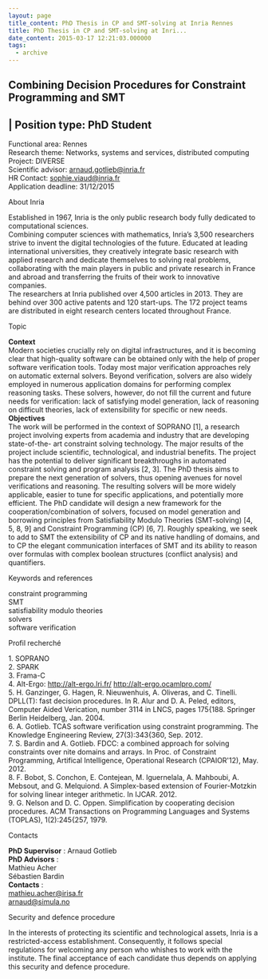 ```yaml
---
layout: page
title_content: PhD Thesis in CP and SMT-solving at Inria Rennes
title: PhD Thesis in CP and SMT-solving at Inri...
date_content: 2015-03-17 12:21:03.000000
tags:
  - archive
---
```

Combining Decision Procedures for Constraint Programming and
SMT  
---  
| Position type: PhD Student  
---  
Functional area: Rennes  
Research theme: Networks, systems and services, distributed
computing  
Project: DIVERSE  
Scientific advisor:
[arnaud.gotlieb@inria.fr](mailto:arnaud.gotlieb@inria.fr)  
HR Contact: [sophie.viaud@inria.fr](mailto:sophie.viaud@inria.fr)  
Application deadline: 31/12/2015  
  
  
  
About Inria  


Established in 1967, Inria is the only public research body fully dedicated to
computational sciences.  
Combining computer sciences with mathematics, Inria’s 3,500 researchers strive
to invent the digital technologies of the future. Educated at leading
international universities, they creatively integrate basic research with
applied research and dedicate themselves to solving real problems,
collaborating with the main players in public and private research in France
and abroad and transferring the fruits of their work to innovative companies.  
The researchers at Inria published over 4,500 articles in 2013. They are
behind over 300 active patents and 120 start-ups. The 172 project teams are
distributed in eight research centers located throughout France.  
  

  
  
Topic  


 **Context**  
Modern societies crucially rely on digital infrastructures, and it is becoming
clear that high-quality software can be obtained only with the help of proper
software verification tools. Today most major verification approaches rely on
automatic external solvers. Beyond verification, solvers are also widely
employed in numerous application domains for performing complex reasoning
tasks. These solvers, however, do not fill the current and future needs for
verification: lack of satisfying model generation, lack of reasoning on
difficult theories, lack of extensibility for specific or new needs.  
**Objectives**  
The work will be performed in the context of SOPRANO [1], a research project
involving experts from academia and industry that are developing state-of-the-
art constraint solving technology. The major results of the project include
scientific, technological, and industrial benefits. The project has the
potential to deliver significant breakthroughs in automated constraint solving
and program analysis [2, 3]. The PhD thesis aims to prepare the next
generation of solvers, thus opening avenues for novel verifications and
reasoning. The resulting solvers will be more widely applicable, easier to
tune for specific applications, and potentially more efficient. The PhD
candidate will design a new framework for the cooperation/combination of
solvers, focused on model generation and borrowing principles from
Satisfiability Modulo Theories (SMT-solving) [4, 5, 8, 9] and Constraint
Programming (CP) [6, 7]. Roughly speaking, we seek to add to SMT the
extensibility of CP and its native handling of domains, and to CP the elegant
communication interfaces of SMT and its ability to reason over formulas with
complex boolean structures (conflict analysis) and quantifiers.

  
  
Keywords and references  


constraint programming  
SMT  
satisfiability modulo theories  
solvers  
software verification  
  

  
  
Profil recherché  


1\. SOPRANO  
2\. SPARK  
3\. Frama-C  
4\. Alt-Ergo: <http://alt-ergo.lri.fr/> <http://alt-ergo.ocamlpro.com/>  
5\. H. Ganzinger, G. Hagen, R. Nieuwenhuis, A. Oliveras, and C. Tinelli.
DPLL(T): fast decision procedures. In R. Alur and D. A. Peled, editors,
Computer Aided Verication, number 3114 in LNCS, pages 175{188. Springer Berlin
Heidelberg, Jan. 2004.  
6\. A. Gotlieb. TCAS software verification using constraint programming. The
Knowledge Engineering Review, 27(3):343{360, Sep. 2012.  
7\. S. Bardin and A. Gotlieb. FDCC: a combined approach for solving
constraints over nite domains and arrays. In Proc. of Constraint Programming,
Artifical Intelligence, Operational Research (CPAIOR'12), May. 2012.  
8\. F. Bobot, S. Conchon, E. Contejean, M. Iguernelala, A. Mahboubi, A.
Mebsout, and G. Melquiond. A Simplex-based extension of Fourier-Motzkin for
solving linear integer arithmetic. In IJCAR. 2012.  
9\. G. Nelson and D. C. Oppen. Simplification by cooperating decision
procedures. ACM Transactions on Programming Languages and Systems (TOPLAS),
1(2):245{257, 1979.

  
  
Contacts  


 **PhD Supervisor** : Arnaud Gotlieb  
**PhD Advisors** :  
Mathieu Acher  
Sébastien Bardin  
**Contacts** :  
[mathieu.acher@irisa.fr](mailto:mathieu.acher@irisa.fr)  
[arnaud@simula.no](mailto:arnaud@simula.no)

  
  
Security and defence procedure  


In the interests of protecting its scientific and technological assets, Inria
is a restricted-access establishment. Consequently, it follows special
regulations for welcoming any person who whishes to work with the institute.
The final acceptance of each candidate thus depends on applying this security
and defence procedure.

  


